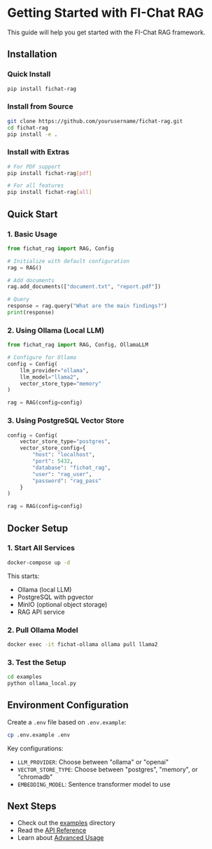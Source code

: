 # Getting Started with FI-Chat RAG

This guide will help you get started with the FI-Chat RAG framework.

## Installation

### Quick Install

```bash
pip install fichat-rag
```

### Install from Source

```bash
git clone https://github.com/yourusername/fichat-rag.git
cd fichat-rag
pip install -e .
```

### Install with Extras

```bash
# For PDF support
pip install fichat-rag[pdf]

# For all features
pip install fichat-rag[all]
```

## Quick Start

### 1. Basic Usage

```python
from fichat_rag import RAG, Config

# Initialize with default configuration
rag = RAG()

# Add documents
rag.add_documents(["document.txt", "report.pdf"])

# Query
response = rag.query("What are the main findings?")
print(response)
```

### 2. Using Ollama (Local LLM)

```python
from fichat_rag import RAG, Config, OllamaLLM

# Configure for Ollama
config = Config(
    llm_provider="ollama",
    llm_model="llama2",
    vector_store_type="memory"
)

rag = RAG(config=config)
```

### 3. Using PostgreSQL Vector Store

```python
config = Config(
    vector_store_type="postgres",
    vector_store_config={
        "host": "localhost",
        "port": 5432,
        "database": "fichat_rag",
        "user": "rag_user",
        "password": "rag_pass"
    }
)

rag = RAG(config=config)
```

## Docker Setup

### 1. Start All Services

```bash
docker-compose up -d
```

This starts:
- Ollama (local LLM)
- PostgreSQL with pgvector
- MinIO (optional object storage)
- RAG API service

### 2. Pull Ollama Model

```bash
docker exec -it fichat-ollama ollama pull llama2
```

### 3. Test the Setup

```bash
cd examples
python ollama_local.py
```

## Environment Configuration

Create a `.env` file based on `.env.example`:

```bash
cp .env.example .env
```

Key configurations:
- `LLM_PROVIDER`: Choose between "ollama" or "openai"
- `VECTOR_STORE_TYPE`: Choose between "postgres", "memory", or "chromadb"
- `EMBEDDING_MODEL`: Sentence transformer model to use

## Next Steps

- Check out the [examples](../examples) directory
- Read the [API Reference](./api-reference.md)
- Learn about [Advanced Usage](./advanced-usage.md)